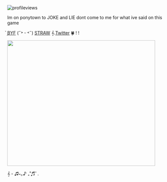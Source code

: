 ![profileviews](https://komarev.com/ghpvc/?username=shinobiyaoi&color=1e244d&label=ninjafujos&style=plastic)

Im on ponytown to JOKE and LIE dont come to me for what ive said on this game

 ̗̀[BYF](https://rentry.co/teamkakashi) (˶˃ ᵕ ˂˶) [STRAW](https://team7.straw.page)   𝄞𝅄[Twitter](https://x.com/shinobiyaoi) 🍀 ! !

  <img width="470" height="400" src="https://i.pinimg.com/1200x/85/bd/a9/85bda9334cde8b4ec5af53bf3caf5558.jpg">

 <p align="center">

𝄞 - ♫⋆｡♪ ₊˚♬ﾟ.








<!--
**shinobiyaoi/shinobiyaoi** is a ✨ _special_ ✨ repository because its `README.md` (this file) appears on your GitHub profile.

Here are some ideas to get you started:

- 🔭 I’m currently working on ...
- 🌱 I’m currently learning ...
- 👯 I’m looking to collaborate on ...
- 🤔 I’m looking for help with ...
- 💬 Ask me about ...
- 📫 How to reach me: ...
- 😄 Pronouns: ...
- ⚡ Fun fact: ...
-->
